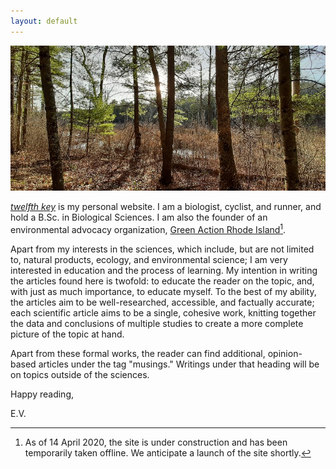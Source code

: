 ```yaml
---
layout: default
---
```


<img src="/assets/about/20200322_173952.jpg" alt="Late afternoon">

[*twelfth key*](https://0evv.github.io) is my personal website. I am a biologist, cyclist, and runner, and hold a B.Sc. in Biological Sciences. I am also the founder of an environmental advocacy organization, [Green Action Rhode Island](https://greenactionri.github.io)[^1].

Apart from my interests in the sciences, which include, but are not limited to, natural products, ecology, and environmental science; I am very interested in education and the process of learning. My intention in writing the articles found here is twofold: to educate the reader on the topic, and, with just as much importance, to educate myself. To the best of my ability, the articles aim to be well-researched, accessible, and factually accurate; each scientific article aims to be a single, cohesive work, knitting together the data and conclusions of multiple studies to create a more complete picture of the topic at hand.

Apart from these formal works, the reader can find additional, opinion-based articles under the tag "musings." Writings under that heading will be on topics outside of the sciences.

Happy reading,

E.V.

[^1]: As of 14 April 2020, the site is under construction and has been temporarily taken offline. We anticipate a launch of the site shortly.
